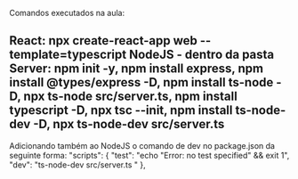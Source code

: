 Comandos executados na aula:

React: 
    npx create-react-app web --template=typescript
NodeJS - dentro da pasta Server: npm init -y, 
    npm install express,
    npm install @types/express -D,
    npm install ts-node -D,
    npx ts-node src/server.ts,
    npm install typescript -D,
    npx tsc --init,
    npm install ts-node-dev -D,
    npx ts-node-dev src/server.ts 
----------------------------------
Adicionando também ao NodeJS o comando de dev no package.json da seguinte forma: 
"scripts": {
    "test": "echo \"Error: no test specified\" && exit 1",
    "dev": "ts-node-dev src/server.ts "
},